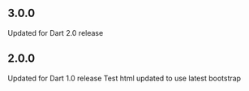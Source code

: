 ## 3.0.0

Updated for Dart 2.0 release

## 2.0.0

Updated for Dart 1.0 release
Test html updated to use latest bootstrap
